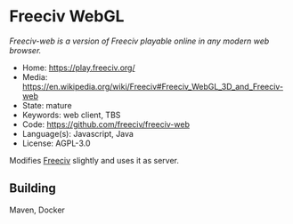 # Freeciv WebGL

_Freeciv-web is a version of Freeciv playable online in any modern web browser._

- Home: https://play.freeciv.org/
- Media: https://en.wikipedia.org/wiki/Freeciv#Freeciv_WebGL_3D_and_Freeciv-web
- State: mature
- Keywords: web client, TBS 
- Code: https://github.com/freeciv/freeciv-web
- Language(s): Javascript, Java
- License: AGPL-3.0

Modifies [Freeciv](freeciv.md) slightly and uses it as server.

## Building

Maven, Docker

